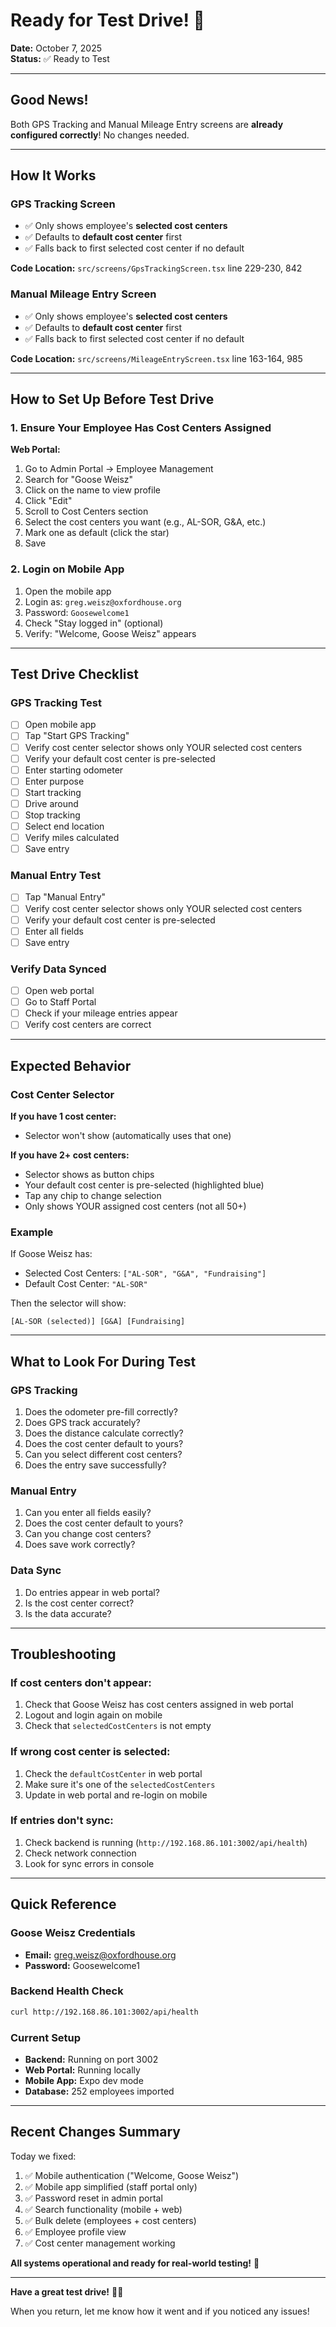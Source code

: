 # Ready for Test Drive! 🚗

**Date:** October 7, 2025  
**Status:** ✅ Ready to Test

---

## Good News!

Both GPS Tracking and Manual Mileage Entry screens are **already configured correctly**! No changes needed.

---

## How It Works

### GPS Tracking Screen
- ✅ Only shows employee's **selected cost centers**
- ✅ Defaults to **default cost center** first
- ✅ Falls back to first selected cost center if no default

**Code Location:** `src/screens/GpsTrackingScreen.tsx` line 229-230, 842

### Manual Mileage Entry Screen
- ✅ Only shows employee's **selected cost centers**
- ✅ Defaults to **default cost center** first
- ✅ Falls back to first selected cost center if no default

**Code Location:** `src/screens/MileageEntryScreen.tsx` line 163-164, 985

---

## How to Set Up Before Test Drive

### 1. Ensure Your Employee Has Cost Centers Assigned

**Web Portal:**
1. Go to Admin Portal → Employee Management
2. Search for "Goose Weisz"
3. Click on the name to view profile
4. Click "Edit"
5. Scroll to Cost Centers section
6. Select the cost centers you want (e.g., AL-SOR, G&A, etc.)
7. Mark one as default (click the star)
8. Save

### 2. Login on Mobile App

1. Open the mobile app
2. Login as: `greg.weisz@oxfordhouse.org`
3. Password: `Goosewelcome1`
4. Check "Stay logged in" (optional)
5. Verify: "Welcome, Goose Weisz" appears

---

## Test Drive Checklist

### GPS Tracking Test
- [ ] Open mobile app
- [ ] Tap "Start GPS Tracking"
- [ ] Verify cost center selector shows only YOUR selected cost centers
- [ ] Verify your default cost center is pre-selected
- [ ] Enter starting odometer
- [ ] Enter purpose
- [ ] Start tracking
- [ ] Drive around
- [ ] Stop tracking
- [ ] Select end location
- [ ] Verify miles calculated
- [ ] Save entry

### Manual Entry Test
- [ ] Tap "Manual Entry"
- [ ] Verify cost center selector shows only YOUR selected cost centers
- [ ] Verify your default cost center is pre-selected
- [ ] Enter all fields
- [ ] Save entry

### Verify Data Synced
- [ ] Open web portal
- [ ] Go to Staff Portal
- [ ] Check if your mileage entries appear
- [ ] Verify cost centers are correct

---

## Expected Behavior

### Cost Center Selector
**If you have 1 cost center:**
- Selector won't show (automatically uses that one)

**If you have 2+ cost centers:**
- Selector shows as button chips
- Your default cost center is pre-selected (highlighted blue)
- Tap any chip to change selection
- Only shows YOUR assigned cost centers (not all 50+)

### Example
If Goose Weisz has:
- Selected Cost Centers: `["AL-SOR", "G&A", "Fundraising"]`
- Default Cost Center: `"AL-SOR"`

Then the selector will show:
```
[AL-SOR (selected)] [G&A] [Fundraising]
```

---

## What to Look For During Test

### GPS Tracking
1. Does the odometer pre-fill correctly?
2. Does GPS track accurately?
3. Does the distance calculate correctly?
4. Does the cost center default to yours?
5. Can you select different cost centers?
6. Does the entry save successfully?

### Manual Entry
1. Can you enter all fields easily?
2. Does the cost center default to yours?
3. Can you change cost centers?
4. Does save work correctly?

### Data Sync
1. Do entries appear in web portal?
2. Is the cost center correct?
3. Is the data accurate?

---

## Troubleshooting

### If cost centers don't appear:
1. Check that Goose Weisz has cost centers assigned in web portal
2. Logout and login again on mobile
3. Check that `selectedCostCenters` is not empty

### If wrong cost center is selected:
1. Check the `defaultCostCenter` in web portal
2. Make sure it's one of the `selectedCostCenters`
3. Update in web portal and re-login on mobile

### If entries don't sync:
1. Check backend is running (`http://192.168.86.101:3002/api/health`)
2. Check network connection
3. Look for sync errors in console

---

## Quick Reference

### Goose Weisz Credentials
- **Email:** greg.weisz@oxfordhouse.org
- **Password:** Goosewelcome1

### Backend Health Check
```bash
curl http://192.168.86.101:3002/api/health
```

### Current Setup
- **Backend:** Running on port 3002
- **Web Portal:** Running locally
- **Mobile App:** Expo dev mode
- **Database:** 252 employees imported

---

## Recent Changes Summary

Today we fixed:
1. ✅ Mobile authentication ("Welcome, Goose Weisz")
2. ✅ Mobile app simplified (staff portal only)
3. ✅ Password reset in admin portal
4. ✅ Search functionality (mobile + web)
5. ✅ Bulk delete (employees + cost centers)
6. ✅ Employee profile view
7. ✅ Cost center management working

**All systems operational and ready for real-world testing!** 🎉

---

**Have a great test drive!** 🚗💨

When you return, let me know how it went and if you noticed any issues!

